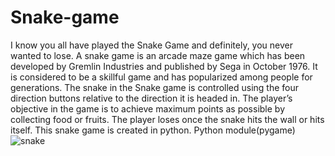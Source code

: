 # Snake-game
I know you all have played the Snake Game and definitely, you never wanted to lose. A snake game is an arcade maze game which has been developed by Gremlin Industries and published by Sega in October 1976. It is considered to be a skillful game and has popularized among people for generations. The snake in the Snake game is controlled using the four direction buttons relative to the direction it is headed in. The player’s objective in the game is to achieve maximum points as possible by collecting food or fruits. The player loses once the snake hits the wall or hits itself. This snake game is created in python. Python module(pygame)
![snake](https://user-images.githubusercontent.com/69378341/193447513-26e12f93-4957-4da5-9229-090b345f7e0b.gif)
